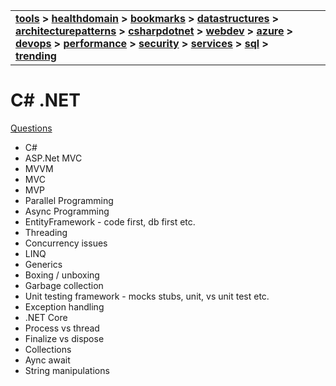 | | |
| --- | --- |
| **[tools](/tools/tools.md) > [healthdomain](healthdomain/healthdomain.md) > [bookmarks](bookmarks/bookmarks.md) > [datastructures](datastructures/datastructures.md) > [architecturepatterns](architecturepatterns/architecturepatterns.md) > [csharpdotnet](csharpdotnet/csharpdotnet.md) > [webdev](webdev/webdev.md) > [azure](azure/azure.md) > [devops](devops/devops.md) > [performance](performance/performance.md) > [security](security/security.md) > [services](services/services.md) > [sql](sql/sql.md) > [trending](trending/trending.md)**|

# C# .NET
[Questions](Questions.md)
- C#
- ASP.Net MVC
- MVVM
- MVC
- MVP
- Parallel Programming
- Async Programming
- EntityFramework - code first, db first etc.
- Threading
- Concurrency issues
- LINQ 
- Generics
- Boxing / unboxing 
- Garbage collection
- Unit testing framework - mocks stubs, unit, vs unit test etc.
- Exception handling
- .NET Core
- Process vs thread 
- Finalize vs dispose
- Collections
- Aync await
- String manipulations
